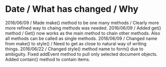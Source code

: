 # Date / What has changed / Why
2016/06/09 / Made make() method to be one many methods / Clearly more more refined way to chaing methods was needed.
2016/06/09 / Added get() method / Get() now works as the main method to chain other methods. Also all methods can be called as single methods.
2016/06/09 / Changed name from make() to style() / Need to get as close to natural way of writing things.
2016/06/22 / Changed style() method name to form() due to ambiguity. Fixed addEvent method to pull only selected document objects. Added contain() method to contain items. 

